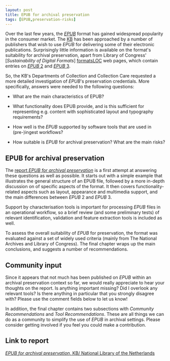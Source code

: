 ```yaml
---
layout: post
title: EPUB for archival preservation
tags: [EPUB,preservation-risks]
---
```


Over the last few years, the [*EPUB*][EPUB] format has gained widespread popularity in the consumer market. The [KB] has been approached by a number of publishers that wish to use *EPUB* for delivering some of  their electronic publications. Surprisingly little information is available on the format's suitability for archival preservation, apart from Library of Congress' [*Sustainability of Digital Formats*] [formatsLOC] web pages, which contain entries on [*EPUB* 2][epub2LOC] and [*EPUB* 3][epub3LOC].

So, the KB's Departments of Collection and Collection Care requested a more detailed investigation of *EPUB*'s preservation credentials. More specifically, answers were needed to the following questions:

+ What are the main characteristics of EPUB?

+ What functionality does EPUB provide, and is this sufficient for representing e.g. content with sophisticated layout and typography requirements?

+ How well is the *EPUB* supported by software tools that are used in (pre-)ingest workflows?

+ How suitable is *EPUB*  for archival preservation? What are the main risks?

<!-- more -->

## EPUB for archival preservation

The [report *EPUB for archival preservation*][epubPreservation] is a first attempt at answering these questions as well as possible. It starts out with a simple example that illustrates the general structure of an EPUB file, followed by a more in-depth discussion on of specific aspects of the format. It then covers functionality-related aspects such as layout, appearance and multimedia support, and the main differences between *EPUB* 2 and *EPUB* 3.

Support by characterisation tools is important for processing *EPUB* files in an operational workflow, so a brief review (and some preliminary tests) of relevant identification, validation and feature extraction tools is included as well.

To assess the overall suitability of *EPUB* for preservation, the format was evaluated against a set of widely used criteria (mainly from The National Archives and Library of Congress). The final chapter wraps up the main conclusions, and suggests a number of recommendations.

## Community input

Since it appears that not much has been published on *EPUB* within an archival preservation context so far, we would really appreciate to hear your thoughts on the report. Is anything important missing? Did I overlook any relevant tools? Is there anything in particular that you strongly disagree with? Please use the comment fields below to let us know!

In addition, the final chapter contains two subsections with *Community Recommendations* and *Tool Recommendations*. These are all things we can do as a community to simplify the use of *EPUB* in archival settings. Please consider getting involved if you feel you could make a contribution.

## Link to report

[*EPUB for archival preservation*, KB/ National Library of the Netherlands][epubPreservation]

[EPUB]: http://idpf.org/epub
[formatsLOC]: http://www.digitalpreservation.gov/formats/
[epub2LOC]:http://www.digitalpreservation.gov/formats/fdd/fdd000278.shtml

[epub3LOC]:http://www.digitalpreservation.gov/formats/fdd/fdd000308.shtml

[KB]: http://www.kb.nl/index-en.html
[epubPreservation]: https://zenodo.org/record/839711